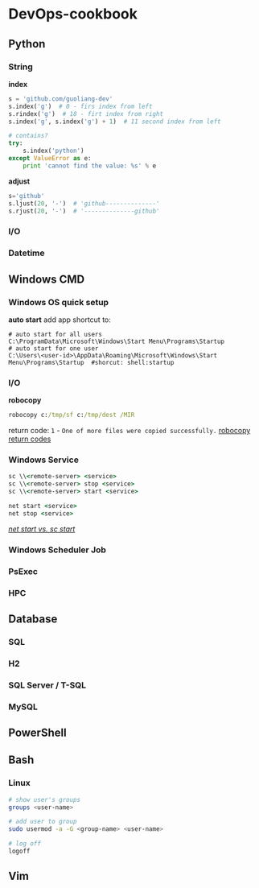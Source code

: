# DevOps-cookbook

## Python

### String

**index**
```python
s = 'github.com/guoliang-dev'
s.index('g')  # 0 - firs index from left
s.rindex('g')  # 18 - firt index from right
s.index('g', s.index('g') + 1)  # 11 second index from left

# contains? 
try:
    s.index('python')
except ValueError as e:
    print 'cannot find the value: %s' % e
```

**adjust**
```python
s='github'
s.ljust(20, '-')  # 'github--------------'
s.rjust(20, '-')  # '--------------github'
```

### I/O

### Datetime



## Windows CMD

### Windows OS quick setup

**auto start**
add app shortcut to: 
```
# auto start for all users
C:\ProgramData\Microsoft\Windows\Start Menu\Programs\Startup
# auto start for one user
C:\Users\<user-id>\AppData\Roaming\Microsoft\Windows\Start Menu\Programs\Startup  #shorcut: shell:startup
```

### I/O

**robocopy**
```bat
robocopy c:/tmp/sf c:/tmp/dest /MIR

```
return code: `1` - `One of more files were copied successfully.` [robocopy return codes](https://blogs.technet.microsoft.com/deploymentguys/2008/06/16/robocopy-exit-codes/)


### Windows Service

```bat
sc \\<remote-server> <service>
sc \\<remote-server> stop <service>
sc \\<remote-server> start <service>

net start <service>
net stop <service>
```
[*net start vs. sc start*](https://superuser.com/questions/315166/net-start-service-and-sc-start-what-is-the-difference)

### Windows Scheduler Job

### PsExec

### HPC



## Database

### SQL

### H2

### SQL Server / T-SQL

### MySQL



## PowerShell



## Bash

### Linux 
```bash
# show user's groups
groups <user-name>

# add user to group
sudo usermod -a -G <group-name> <user-name>

# log off
logoff
```

## Vim

